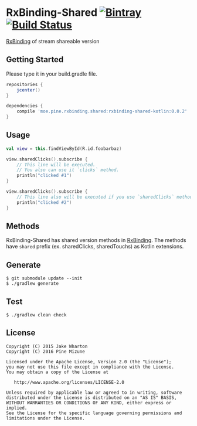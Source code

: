 # RxBinding-Shared [![Bintray](https://img.shields.io/bintray/v/pinemz/maven/rxbinding-shared-kotlin.svg?style=flat-square)](https://bintray.com/pinemz/maven/rxbinding-shared-kotlin/view) [![Build Status](https://img.shields.io/travis/pine613/RxBinding-Shared/master.svg?style=flat-square)](https://travis-ci.org/pine613/RxBinding-Shared)

[RxBinding](https://github.com/JakeWharton/RxBinding) of stream shareable version

## Getting Started
Please type it in your build.gradle file.

```groovy
repositories {
    jcenter()
}

dependencies {
    compile 'moe.pine.rxbinding.shared:rxbinding-shared-kotlin:0.0.2'
}
```

## Usage

```kotlin
val view = this.findViewById(R.id.foobarbaz)

view.sharedClicks().subscribe {
    // This line will be executed.
    // You also can use it `clicks` method.
    println("clicked #1")
}

view.sharedClicks().subscribe {
    // This line also will be executed if you use `sharedClicks` method instead of `clicks` method.
    println("clicked #2")
}
```

## Methods
RxBinding-Shared has shared version methods in [RxBinding](https://github.com/JakeWharton/RxBinding). The methods have `shared` prefix (ex. sharedClicks, sharedTouchs) as Kotlin extensions.

## Generate

```
$ git submodule update --init
$ ./gradlew generate
```

## Test

```
$ ./gradlew clean check
```

## License

```
Copyright (C) 2015 Jake Wharton
Copyright (C) 2016 Pine Mizune

Licensed under the Apache License, Version 2.0 (the "License");
you may not use this file except in compliance with the License.
You may obtain a copy of the License at

   http://www.apache.org/licenses/LICENSE-2.0

Unless required by applicable law or agreed to in writing, software
distributed under the License is distributed on an "AS IS" BASIS,
WITHOUT WARRANTIES OR CONDITIONS OF ANY KIND, either express or implied.
See the License for the specific language governing permissions and
limitations under the License.
```
